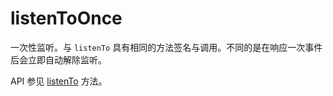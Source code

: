 # listenToOnce

一次性监听。与 `listenTo` 具有相同的方法签名与调用。不同的是在响应一次事件后会立即自动解除监听。

API 参见 [listenTo](./listenTo.md) 方法。
